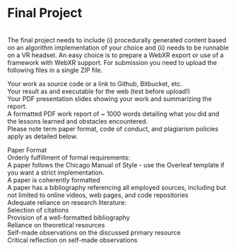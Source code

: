 
<h1>Final Project</h1><br/>
The final project needs to include (i) procedurally generated content based on an algorithm implementation of your choice and (ii) needs to be runnable on a VR headset. An easy choice is to prepare a WebXR export or use of a framework with WebXR support. For submission you need to upload the following files in a single ZIP file.<br/>

Your work as source code or a link to Github, Bitbucket, etc.<br/>
Your result as and executable for the web (test before upload!)<br/>
Your PDF presentation slides showing your work and summarizing the report.<br/>
A formatted PDF work report of ~ 1000 words detailing what you did and the lessons learned and obstacles encountered.<br/>
Please note term paper format, code of conduct, and plagiarism policies apply as detailed below.<br/>

Paper Format<br/>
Orderly fulfillment of formal requirements:<br/>
A paper follows the Chicago Manual of Style - use the Overleaf template if you want a strict implementation.<br/>
A paper is coherently formatted<br/>
A paper has a bibliography referencing all employed sources, including but not limited to online videos, web pages, and code repositories<br/>
Adequate reliance on research literature:<br/>
Selection of citations<br/>
Provision of a well-formatted bibliography<br/>
Reliance on theoretical resources<br/>
Self-made observations on the discussed primary resource<br/>
Critical reflection on self-made observations<br/>
